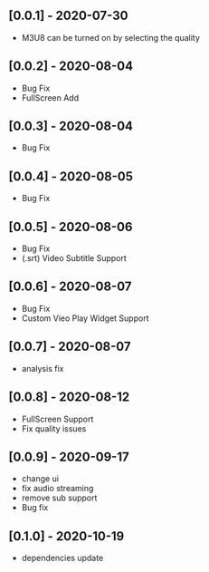 ## [0.0.1] - 2020-07-30

* M3U8 can be turned on by selecting the quality

## [0.0.2] - 2020-08-04

* Bug Fix
* FullScreen Add

## [0.0.3] - 2020-08-04

* Bug Fix

## [0.0.4] - 2020-08-05

* Bug Fix

## [0.0.5] - 2020-08-06

* Bug Fix
* (.srt) Video Subtitle Support

## [0.0.6] - 2020-08-07

* Bug Fix
* Custom Vieo Play Widget Support

## [0.0.7] - 2020-08-07

* analysis fix

## [0.0.8] - 2020-08-12

* FullScreen Support
* Fix quality issues

## [0.0.9] - 2020-09-17

* change ui
* fix audio streaming
* remove sub support
* Bug fix

## [0.1.0] - 2020-10-19

* dependencies update

